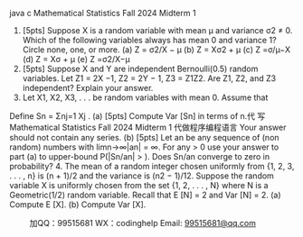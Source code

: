 java c
Mathematical Statistics 
Fall 2024 
Midterm 1
1. [5pts] Suppose X is a random variable with mean µ and variance σ2 ≠ 0. Which of the following variables always has mean 0 and variance 1? Circle none, one, or more.
(a) Z = σ2/X − µ
(b) Z = Xσ2 + µ
(c) Z =σ/µ−X
(d) Z = Xσ + µ
(e) Z =σ2/X−µ
2. [5pts] Suppose X and Y are independent Bernoulli(0.5) random variables. Let Z1 = 2X −1, Z2 = 2Y − 1, Z3 = Z1Z2. Are Z1, Z2, and Z3 independent? Explain your answer.
3. Let X1, X2, X3, . . . be random variables with mean 0. Assume that

Define Sn = Σnj=1 Xj .
(a) [5pts] Compute Var [Sn] in terms of n.代 写Mathematical Statistics Fall 2024 Midterm 1
代做程序编程语言 Your answer should not contain any series.
(b) [5pts] Let an be any sequence of (non random) numbers with limn→∞|an| = ∞. For any  > 0 use your answer to part (a) to upper-bound P(|Sn/an| > ). Does Sn/an converge to zero in probability?
4. The mean of a random integer chosen uniformly from {1, 2, 3, . . . , n} is (n + 1)/2 and the variance is (n2 − 1)/12. Suppose the random variable X is uniformly chosen from the set {1, 2, . . . , N} where N is a Geometric(1/2) random variable. Recall that E [N] = 2 and Var [N] = 2.
(a) Compute E [X].
(b) Compute Var [X].





         
加QQ：99515681  WX：codinghelp  Email: 99515681@qq.com
